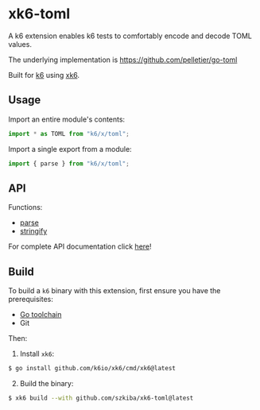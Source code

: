 # xk6-toml

A k6 extension enables k6 tests to comfortably encode and decode TOML values.

The underlying implementation is https://github.com/pelletier/go-toml

Built for [k6](https://go.k6.io/k6) using [xk6](https://github.com/k6io/xk6).

## Usage

Import an entire module's contents:
```JavaScript
import * as TOML from "k6/x/toml";
```

Import a single export from a module:
```JavaScript
import { parse } from "k6/x/toml";
```

## API

Functions:

- [parse](docs/README.md#parse)
- [stringify](docs/README.md#stringify)

For complete API documentation click [here](docs/README.md)!

## Build

To build a `k6` binary with this extension, first ensure you have the prerequisites:

- [Go toolchain](https://go101.org/article/go-toolchain.html)
- Git

Then:

1. Install `xk6`:
  ```bash
  $ go install github.com/k6io/xk6/cmd/xk6@latest
  ```

2. Build the binary:
  ```bash
  $ xk6 build --with github.com/szkiba/xk6-toml@latest
  ```
